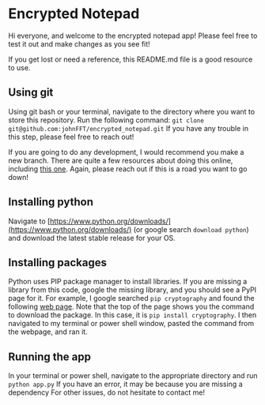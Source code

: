 # Encrypted Notepad

Hi everyone, and welcome to the encrypted notepad app!
Please feel free to test it out and make changes as you see fit!

If you get lost or need a reference, this README.md file is a good resource to use.

## Using git
Using git bash or your terminal, navigate to the directory where you want to store this repository.
Run the following command: `git clone git@github.com:johnFFT/encrypted_notepad.git`
If you have any trouble in this step, please feel free to reach out!

If you are going to do any development, I would recommend you make a new branch. There are quite a few resources about doing this online, including [this one](https://git-scm.com/book/en/v2/Git-Branching-Basic-Branching-and-Merging). Again, please reach out if this is a road you want to go down!

## Installing python
Navigate to [https://www.python.org/downloads/](https://www.python.org/downloads/) (or google search `download python`) and download the latest stable release for your OS.

## Installing packages
Python uses PIP package manager to install libraries. If you are missing a library from this code, google the missing library, and you should see a PyPI page for it.
For example, I google searched `pip cryptography` and found the following [web page](https://pypi.org/project/cryptography/). 
Note that the top of the page shows you the command to download the package. In this case, it is `pip install cryptography`.
I then navigated to my terminal or power shell window, pasted the command from the webpage, and ran it.

## Running the app
In your terminal or power shell, navigate to the appropriate directory and run `python app.py`
If you have an error, it may be because you are missing a dependency
For other issues, do not hesitate to contact me!
